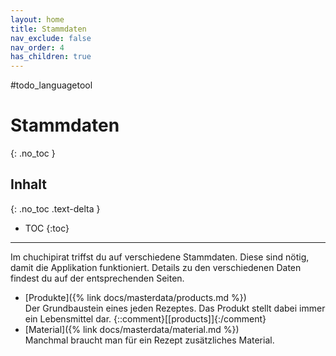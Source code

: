 ```yaml
---
layout: home
title: Stammdaten
nav_exclude: false
nav_order: 4
has_children: true
---
```

#todo_languagetool 

# Stammdaten
{: .no_toc }
## Inhalt
{: .no_toc .text-delta }

- TOC
{:toc}

---

Im chuchipirat triffst du auf verschiedene Stammdaten. Diese sind nötig, damit die Applikation funktioniert. Details zu den verschiedenen Daten findest du auf der entsprechenden Seiten.

* [Produkte]({% link docs/masterdata/products.md %})  
  Der Grundbaustein eines jeden Rezeptes. Das Produkt stellt dabei immer ein Lebensmittel dar. {::comment}[[products]]{:/comment}
* [Material]({% link docs/masterdata/material.md %})  
  Manchmal braucht man für ein Rezept zusätzliches Material. 


